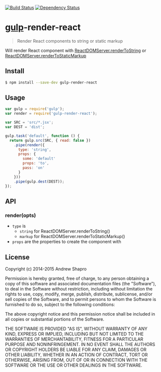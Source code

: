 [![Build Status](https://travis-ci.org/abramz/gulp-render-react.svg)](https://travis-ci.org/abramz/gulp-render-react)
[![Dependency Status](https://david-dm.org/abramz/gulp-render-react.svg)](https://david-dm.org/abramz/gulp-render-react)
# [gulp](http://gulpjs.com)-render-react 
> Render React components to string or static markup

Will render React component with [ReactDOMServer.renderToString](https://facebook.github.io/react/docs/top-level-api.html#reactdomserver.rendertostring) or [ReactDOMServer.renderToStaticMarkup](https://facebook.github.io/react/docs/top-level-api.html#reactdomserver.rendertostaticmarkup)

## Install
```sh
$ npm install --save-dev gulp-render-react
```

## Usage
```js
var gulp = require('gulp');
var render = require('gulp-render-react');

var SRC = 'src/*.jsx';
var DEST = 'dist';

gulp.task('default', function () {
  return gulp.src(SRC, { read: false })
    .pipe(render({
      type: 'string',
      props: {
        some: 'default'
        props: 'to',
        pass: 'on'
      }
    }))
    .pipe(gulp.dest(DEST));
});
```
## API

### render(opts)

* `type` is
  * `string` for ReactDOMServer.renderToString()
  * `markup` for ReactDOMServer.renderToStaticMarkup()
* `props` are the properties to create the component with

## License

Copyright (c) 2014-2015 Andrew Shapro

Permission is hereby granted, free of charge, to any person obtaining a copy of this software and associated documentation files (the "Software"), to deal in the Software without restriction, including without limitation the rights to use, copy, modify, merge, publish, distribute, sublicense, and/or sell copies of the Software, and to permit persons to whom the Software is furnished to do so, subject to the following conditions:

The above copyright notice and this permission notice shall be included in all copies or substantial portions of the Software.

THE SOFTWARE IS PROVIDED "AS IS", WITHOUT WARRANTY OF ANY KIND, EXPRESS OR IMPLIED, INCLUDING BUT NOT LIMITED TO THE WARRANTIES OF MERCHANTABILITY, FITNESS FOR A PARTICULAR PURPOSE AND NONINFRINGEMENT. IN NO EVENT SHALL THE AUTHORS OR COPYRIGHT HOLDERS BE LIABLE FOR ANY CLAIM, DAMAGES OR OTHER LIABILITY, WHETHER IN AN ACTION OF CONTRACT, TORT OR OTHERWISE, ARISING FROM, OUT OF OR IN CONNECTION WITH THE SOFTWARE OR THE USE OR OTHER DEALINGS IN THE SOFTWARE.
